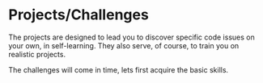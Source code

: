 # Projects/Challenges

The projects are designed to lead you to discover specific code issues on your own, in self-learning. They also serve, of course, to train you on realistic projects.

The challenges will come in time, lets first acquire the basic skills.
